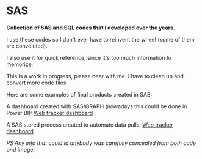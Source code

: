 # SAS
**Collection of SAS and SQL codes that I developed over the years.**<br>

I use these codes so I don't ever have to reinvent the wheel (some of them are convoluted).

I also use it for quick reference, since it's too much information to memorize.

This is a work in progress, please bear with me. I have to clean up and convert more code files.

Here are some examples of final products created in SAS:

A dashboard created with SAS/GRAPH (nowadays this could be done in Power BI):
[Web tracker dashboard](https://github.com/jrsousa2/SAS/blob/main/Graph%20dashboard/BB_12SEP11.png)

A SAS stored process created to automate data pulls:
[Web tracker dashboard](https://github.com/jrsousa2/SAS/blob/main/Stored%20Process/SAS%20stored%20process.png)

<i>PS Any info that could id anybody was carefully concealed from both code and image.</i>
